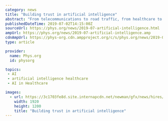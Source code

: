 ```yaml
---
category: news
title: "Building trust in artificial intelligence"
abstract: "From telecommunications to road traffic, from healthcare to the workplace—digital ... especially those that rely on artificial intelligence (AI), meet all our ethical, legal and technological ..."
publishedDateTime: 2019-07-02T14:15:00Z
sourceUrl: https://phys.org/news/2019-07-artificial-intelligence.html
ampUrl: https://phys.org/news/2019-07-artificial-intelligence.amp
cdnAmpUrl: https://phys-org.cdn.ampproject.org/c/s/phys.org/news/2019-07-artificial-intelligence.amp
type: article

provider:
  name: Phys.org
  id: physorg

topics:
 - AI
 - artificial intelligence healthcare
 - AI in Healthcare

images:
  - url: https://3c1703fe8d.site.internapcdn.net/newman/gfx/news/hires/2019/44-artificialin.jpg
    width: 1920
    height: 1200
    title: "Building trust in artificial intelligence"
---
```

